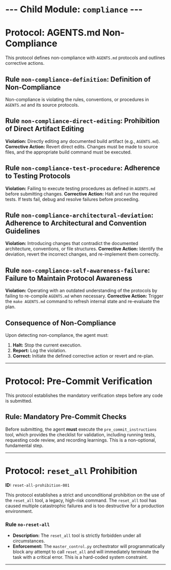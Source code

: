 # --- Child Module: `compliance` ---

# Protocol: AGENTS.md Non-Compliance

This protocol defines non-compliance with `AGENTS.md` protocols and outlines corrective actions.

## Rule `non-compliance-definition`: Definition of Non-Compliance

Non-compliance is violating the rules, conventions, or procedures in `AGENTS.md` and its source protocols.

## Rule `non-compliance-direct-editing`: Prohibition of Direct Artifact Editing

**Violation:** Directly editing any documented build artifact (e.g., `AGENTS.md`).
**Corrective Action:** Revert direct edits. Changes must be made to source files, and the appropriate build command must be executed.

## Rule `non-compliance-test-procedure`: Adherence to Testing Protocols

**Violation:** Failing to execute testing procedures as defined in `AGENTS.md` before submitting changes.
**Corrective Action:** Halt and run the required tests. If tests fail, debug and resolve failures before proceeding.

## Rule `non-compliance-architectural-deviation`: Adherence to Architectural and Convention Guidelines

**Violation:** Introducing changes that contradict the documented architecture, conventions, or file structures.
**Corrective Action:** Identify the deviation, revert the incorrect changes, and re-implement them correctly.

## Rule `non-compliance-self-awareness-failure`: Failure to Maintain Protocol Awareness

**Violation:** Operating with an outdated understanding of the protocols by failing to re-compile `AGENTS.md` when necessary.
**Corrective Action:** Trigger the `make AGENTS.md` command to refresh internal state and re-evaluate the plan.

## Consequence of Non-Compliance

Upon detecting non-compliance, the agent must:
1.  **Halt:** Stop the current execution.
2.  **Report:** Log the violation.
3.  **Correct:** Initiate the defined corrective action or revert and re-plan.

---

# Protocol: Pre-Commit Verification

This protocol establishes the mandatory verification steps before any code is submitted.

## Rule: Mandatory Pre-Commit Checks

Before submitting, the agent **must** execute the `pre_commit_instructions` tool, which provides the checklist for validation, including running tests, requesting code review, and recording learnings. This is a non-optional, fundamental step.

---

# Protocol: `reset_all` Prohibition

**ID:** `reset-all-prohibition-001`

This protocol establishes a strict and unconditional prohibition on the use of the `reset_all` tool, a legacy, high-risk command. The `reset_all` tool has caused multiple catastrophic failures and is too destructive for a production environment.

### Rule `no-reset-all`

-   **Description:** The `reset_all` tool is strictly forbidden under all circumstances.
-   **Enforcement:** The `master_control.py` orchestrator will programmatically block any attempt to call `reset_all` and will immediately terminate the task with a critical error. This is a hard-coded system constraint.

---